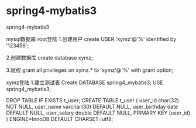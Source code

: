 # spring4-mybatis3
spring4-mybatis3

mysql数据库 root登陆 1.创建用户 create USER 'xymz'@'%' identified by '123456';

2.创建数据库 create database xymz;

3.赋权 grant all privileges on xymz.* to 'xymz'@'%' with grant option;

xymz登陆 1.建立测试表 Create DATABASE spring4_mybatis3; USE spring4_mybatis3;

DROP TABLE IF EXISTS t_user; CREATE TABLE t_user ( user_id char(32) NOT NULL, user_name varchar(30) DEFAULT NULL, user_birthday date DEFAULT NULL, user_salary double DEFAULT NULL, PRIMARY KEY (user_id) ) ENGINE=InnoDB DEFAULT CHARSET=utf8;
